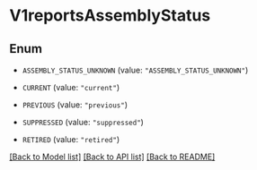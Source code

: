 # V1reportsAssemblyStatus

## Enum


* `ASSEMBLY_STATUS_UNKNOWN` (value: `"ASSEMBLY_STATUS_UNKNOWN"`)

* `CURRENT` (value: `"current"`)

* `PREVIOUS` (value: `"previous"`)

* `SUPPRESSED` (value: `"suppressed"`)

* `RETIRED` (value: `"retired"`)


[[Back to Model list]](../README.md#documentation-for-models) [[Back to API list]](../README.md#documentation-for-api-endpoints) [[Back to README]](../README.md)


